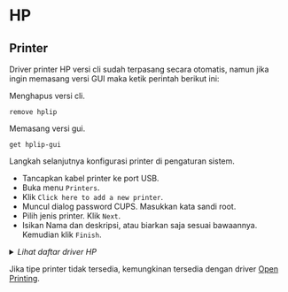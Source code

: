 # HP

## Printer

Driver printer HP versi cli sudah terpasang secara otomatis, namun jika ingin memasang versi GUI maka ketik perintah berikut ini:

Menghapus versi cli.

```
remove hplip
```

Memasang versi gui.

```
get hplip-gui
```

Langkah selanjutnya konfigurasi printer di pengaturan sistem.

* Tancapkan kabel printer ke port USB.
* Buka menu `Printers`.
* Klik `Click here to add a new printer`.
* Muncul dialog password CUPS. Masukkan kata sandi root.
* Pilih jenis printer. Klik `Next`.
* Isikan Nama dan deskripsi, atau biarkan saja sesuai bawaannya. Kemudian klik `Finish`.

<details>
  <summary><i>Lihat daftar driver HP</i></summary>

    - HP-Fax-hpcups
    - HP-Fax-hpijs
    - HP-Fax2-hpcups
    - HP-Fax2-hpijs
    - HP-Fax3-hpcups
    - HP-Fax3-hpijs
    - HP-Fax4-hpcups
    - HP-Fax4-hpijs
    - apollo-2100
    - apollo-2150
    - apollo-2200
    - apollo-2500
    - apollo-2600
    - apollo-2650
    - apollo-p2000-u
    - apollo-p2250
    - hp-2000c
    - hp-2500c
    - hp-910
    - hp-915
    - hp-amp
    - hp-business_inkjet_1000
    - hp-business_inkjet_1100
    - hp-business_inkjet_1200
    - hp-business_inkjet_2200
    - hp-business_inkjet_2230
    - hp-business_inkjet_2250-pcl3
    - hp-business_inkjet_2250-ps
    - hp-business_inkjet_2280-pcl3
    - hp-business_inkjet_2280-ps
    - hp-business_inkjet_2300-pcl3
    - hp-business_inkjet_2300-ps
    - hp-business_inkjet_2600-pcl3
    - hp-business_inkjet_2600-ps
    - hp-business_inkjet_2800-pcl3
    - hp-business_inkjet_2800-ps
    - hp-business_inkjet_3000-pcl3
    - hp-business_inkjet_3000-ps
    - hp-cm8050_mfp_with_edgeline-ps
    - hp-cm8060_mfp_with_edgeline-ps
    - hp-color_designjet_xl_3600-ps
    - hp-color_inkjet_printer_cp1700
    - hp-color_laserjet-ps
    - hp-color_laserjet_1600
    - hp-color_laserjet_2500-ps
    - hp-color_laserjet_2500_series-ps
    - hp-color_laserjet_2500_series
    - hp-color_laserjet_2550_series-ps
    - hp-color_laserjet_2600n
    - hp-color_laserjet_2605-ps
    - hp-color_laserjet_2605dn-ps
    - hp-color_laserjet_2605dtn-ps
    - hp-color_laserjet_2700-ps
    - hp-color_laserjet_2700n-ps
    - hp-color_laserjet_2800-ps
    - hp-color_laserjet_2820-ps
    - hp-color_laserjet_2830-ps
    - hp-color_laserjet_2840-ps
    - hp-color_laserjet_3000-pcl3
    - hp-color_laserjet_3000-ps
    - hp-color_laserjet_3500
    - hp-color_laserjet_3500n
    - hp-color_laserjet_3550
    - hp-color_laserjet_3550n
    - hp-color_laserjet_3600
    - hp-color_laserjet_3700-pcl3
    - hp-color_laserjet_3700-ps
    - hp-color_laserjet_3700n-ps
    - hp-color_laserjet_3700n
    - hp-color_laserjet_3800-pcl3
    - hp-color_laserjet_3800-ps
    - hp-color_laserjet_4500-pcl3
    - hp-color_laserjet_4500-ps
    - hp-color_laserjet_4550-pcl3
    - hp-color_laserjet_4550-ps
    - hp-color_laserjet_4600-pcl3
    - hp-color_laserjet_4600-ps
    - hp-color_laserjet_4600_series-ps
    - hp-color_laserjet_4610-pcl3
    - hp-color_laserjet_4610-ps
    - hp-color_laserjet_4650-pcl3
    - hp-color_laserjet_4650-ps
    - hp-color_laserjet_4700-pcl3
    - hp-color_laserjet_4700-ps
    - hp-color_laserjet_4730mfp-pcl3
    - hp-color_laserjet_4730mfp-ps
    - hp-color_laserjet_5
    - hp-color_laserjet_5500-pcl3
    - hp-color_laserjet_5500-ps
    - hp-color_laserjet_5550-pcl3
    - hp-color_laserjet_5550-ps
    - hp-color_laserjet_5m-pcl3
    - hp-color_laserjet_5m-ps
    - hp-color_laserjet_8500-pcl3
    - hp-color_laserjet_8500-ps
    - hp-color_laserjet_8550-pcl3
    - hp-color_laserjet_8550-ps
    - hp-color_laserjet_9500-pcl3
    - hp-color_laserjet_9500-ps
    - hp-color_laserjet_9500_mfp-ps
    - hp-color_laserjet_E65150_E65160-ps
    - hp-color_laserjet_cm1015-ps
    - hp-color_laserjet_cm1017-ps
    - hp-color_laserjet_cm1312_mfp-pcl3
    - hp-color_laserjet_cm1312_mfp-ps
    - hp-color_laserjet_cm1312nfi_mfp-pcl3
    - hp-color_laserjet_cm1312nfi_mfp-ps
    - hp-color_laserjet_cm2320_mfp-pcl3
    - hp-color_laserjet_cm2320_mfp-ps
    - hp-color_laserjet_cm2320fxi_mfp-pcl3
    - hp-color_laserjet_cm2320fxi_mfp-ps
    - hp-color_laserjet_cm2320n_mfp-pcl3
    - hp-color_laserjet_cm2320n_mfp-ps
    - hp-color_laserjet_cm2320nf_mfp-pcl3
    - hp-color_laserjet_cm2320nf_mfp-ps
    - hp-color_laserjet_cm3530_mfp-pcl3
    - hp-color_laserjet_cm3530_mfp-ps
    - hp-color_laserjet_cm4540_mfp-pcl3
    - hp-color_laserjet_cm4540_mfp-ps
    - hp-color_laserjet_cm4730_mfp-pcl3
    - hp-color_laserjet_cm4730_mfp-ps
    - hp-color_laserjet_cm6030_mfp-pcl3
    - hp-color_laserjet_cm6030_mfp-ps
    - hp-color_laserjet_cm6040_mfp-ps
    - hp-color_laserjet_cm6040_mfp
    - hp-color_laserjet_cm6049_mfp-ps
    - hp-color_laserjet_cm6049_mfp
    - hp-color_laserjet_cp1215
    - hp-color_laserjet_cp1217
    - hp-color_laserjet_cp1514n-pcl3
    - hp-color_laserjet_cp1514n-ps
    - hp-color_laserjet_cp1515n-pcl3
    - hp-color_laserjet_cp1515n-ps
    - hp-color_laserjet_cp1518ni-pcl3
    - hp-color_laserjet_cp1518ni-ps
    - hp-color_laserjet_cp2025-pcl3
    - hp-color_laserjet_cp2025-ps
    - hp-color_laserjet_cp2025dn-pcl3
    - hp-color_laserjet_cp2025dn-ps
    - hp-color_laserjet_cp2025n-pcl3
    - hp-color_laserjet_cp2025n-ps
    - hp-color_laserjet_cp2025x-pcl3
    - hp-color_laserjet_cp2025x-ps
    - hp-color_laserjet_cp3505-pcl3
    - hp-color_laserjet_cp3505-ps
    - hp-color_laserjet_cp3525-pcl3
    - hp-color_laserjet_cp3525-ps
    - hp-color_laserjet_cp4005-pcl3
    - hp-color_laserjet_cp4005-ps
    - hp-color_laserjet_cp4020_series-pcl3
    - hp-color_laserjet_cp4020_series-ps
    - hp-color_laserjet_cp4520_series-pcl3
    - hp-color_laserjet_cp4520_series-ps
    - hp-color_laserjet_cp5225-pcl3
    - hp-color_laserjet_cp5225-ps
    - hp-color_laserjet_cp5225dn-pcl3
    - hp-color_laserjet_cp5225dn-ps
    - hp-color_laserjet_cp5225n-pcl3
    - hp-color_laserjet_cp5225n-ps
    - hp-color_laserjet_cp5520_series-pcl3
    - hp-color_laserjet_cp5520_series-ps
    - hp-color_laserjet_cp6015-pcl3
    - hp-color_laserjet_cp6015-ps
    - hp-color_laserjet_e45028-ps
    - hp-color_laserjet_e55040-ps
    - hp-color_laserjet_e65050_e65060-ps
    - hp-color_laserjet_e67550_e67560-ps
    - hp-color_laserjet_e67650_e67660-ps
    - hp-color_laserjet_e75245-ps
    - hp-color_laserjet_e85055-ps
    - hp-color_laserjet_flow_e57540-ps
    - hp-color_laserjet_flow_mfp_m680-ps
    - hp-color_laserjet_flow_mfp_m880-ps
    - hp-color_laserjet_flowmfp_m578-ps
    - hp-color_laserjet_flowmfp_m776-ps
    - hp-color_laserjet_m153-m154-ps
    - hp-color_laserjet_m155-m156-ps
    - hp-color_laserjet_m182-m185-ps
    - hp-color_laserjet_m253-m254-ps
    - hp-color_laserjet_m255-m256-ps
    - hp-color_laserjet_m282-m285-ps
    - hp-color_laserjet_m452-ps
    - hp-color_laserjet_m452d-ps
    - hp-color_laserjet_m455-ps
    - hp-color_laserjet_m552-ps
    - hp-color_laserjet_m553-ps
    - hp-color_laserjet_m554-ps
    - hp-color_laserjet_m555-ps
    - hp-color_laserjet_m651-ps
    - hp-color_laserjet_m652_m653-ps
    - hp-color_laserjet_m750-ps
    - hp-color_laserjet_m751-ps
    - hp-color_laserjet_m855-ps
    - hp-color_laserjet_m856-ps
    - hp-color_laserjet_mfp_e47528-ps
    - hp-color_laserjet_mfp_e57540-ps
    - hp-color_laserjet_mfp_e77422-ps
    - hp-color_laserjet_mfp_e77428-ps
    - hp-color_laserjet_mfp_e78223-ps
    - hp-color_laserjet_mfp_e78228-ps
    - hp-color_laserjet_mfp_e78323-25-30-ps
    - hp-color_laserjet_mfp_m178-m181-ps
    - hp-color_laserjet_mfp_m274-ps
    - hp-color_laserjet_mfp_m278-m281-ps
    - hp-color_laserjet_mfp_m480-ps
    - hp-color_laserjet_mfp_m577-ps
    - hp-color_laserjet_mfp_m578-ps
    - hp-color_laserjet_mfp_m680-ps
    - hp-color_laserjet_mfp_m681_m682-ps
    - hp-color_laserjet_mfp_m776-ps
    - hp-color_laserjet_pro_m252-ps
    - hp-color_laserjet_pro_m453-4-ps
    - hp-color_laserjet_pro_m478f-9f-ps
    - hp-color_laserjet_pro_m479-ps
    - hp-color_laserjet_pro_mfp_m176n
    - hp-color_laserjet_pro_mfp_m177fw
    - hp-color_laserjet_pro_mfp_m277-ps
    - hp-color_laserjet_pro_mfp_m377-ps
    - hp-color_laserjet_pro_mfp_m476-ps
    - hp-color_laserjet_pro_mfp_m477-ps
    - hp-color_laserjet_pro_mfp_m477d-ps
    - hp-cp1160
    - hp-designjet_4000ps
    - hp-designjet_4020ps-ps
    - hp-designjet_4500mfp
    - hp-designjet_4500ps
    - hp-designjet_4520mfp-ps
    - hp-designjet_4520ps-ps
    - hp-designjet_Z6_24in-ps
    - hp-designjet_Z6_44in-ps
    - hp-designjet_Z6dr_44in-ps
    - hp-designjet_Z9_24in-ps
    - hp-designjet_Z9_44in-ps
    - hp-designjet_Z9dr_44in-ps
    - hp-designjet_d5800-ps
    - hp-designjet_t1100ps_24in-ps
    - hp-designjet_t1100ps_44in-ps
    - hp-designjet_t1120ps_24in-ps
    - hp-designjet_t1120ps_44in-ps
    - hp-designjet_t1200_postscript-ps
    - hp-designjet_t1300_postscript-ps
    - hp-designjet_t1500-postscript
    - hp-designjet_t1530-postscript
    - hp-designjet_t1600_printer-ps
    - hp-designjet_t1600dr-ps
    - hp-designjet_t1700_postscript-ps
    - hp-designjet_t1700dr_postscript-ps
    - hp-designjet_t1708_postscript-ps
    - hp-designjet_t1708dr_postscript-ps
    - hp-designjet_t2300_postscript-ps
    - hp-designjet_t2500-postscript
    - hp-designjet_t2530-postscript
    - hp-designjet_t2600-ps
    - hp-designjet_t2600dr-ps
    - hp-designjet_t3500-ps
    - hp-designjet_t7100ps-ps
    - hp-designjet_t7100ps_monochrome-ps
    - hp-designjet_t7200-ps
    - hp-designjet_t770_postscript-ps
    - hp-designjet_t770ps_24in-ps
    - hp-designjet_t790ps_24in-ps
    - hp-designjet_t790ps_44in-ps
    - hp-designjet_t795ps_44in-ps
    - hp-designjet_t920-postscript
    - hp-designjet_t930-postscript
    - hp-designjet_z2600_postscript-ps
    - hp-designjet_z5200_postscript-ps
    - hp-designjet_z5400-postscript
    - hp-designjet_z5600_postscript-ps
    - hp-designjet_z6100ps_42in_photo-ps
    - hp-designjet_z6100ps_60in_photo-ps
    - hp-designjet_z6200_42in_photo-ps
    - hp-designjet_z6200_60in_photo-ps
    - hp-designjet_z6600-postscript
    - hp-designjet_z6610ps_60in-ps
    - hp-designjet_z6800_photo-postscript
    - hp-designjet_z6810ps_42in-ps
    - hp-designjet_z6810ps_60in-ps
    - hp-designjet_z6_pro_64in_ps-ps
    - hp-designjet_z9_pro_64in_ps-ps
    - hp-deskjet_1000_j110_series
    - hp-deskjet_1010_series
    - hp-deskjet_1050_j410_series
    - hp-deskjet_1100
    - hp-deskjet_1110_series
    - hp-deskjet_1120
    - hp-deskjet_1125
    - hp-deskjet_1200_series
    - hp-deskjet_1200c
    - hp-deskjet_1220c
    - hp-deskjet_1280
    - hp-deskjet_1510_series
    - hp-deskjet_1600c
    - hp-deskjet_1600cm
    - hp-deskjet_1600cn
    - hp-deskjet_2000_j210_series
    - hp-deskjet_2020_series
    - hp-deskjet_2050_j510_series
    - hp-deskjet_2130_series
    - hp-deskjet_2200_series
    - hp-deskjet_2300_series
    - hp-deskjet_2510_series
    - hp-deskjet_2520_series
    - hp-deskjet_2540_series
    - hp-deskjet_2600_series
    - hp-deskjet_2640_series
    - hp-deskjet_2700_series
    - hp-deskjet_3000_j310_series
    - hp-deskjet_3050_j610_series
    - hp-deskjet_3050a_j611_series
    - hp-deskjet_3070_b611_series
    - hp-deskjet_3320
    - hp-deskjet_3325
    - hp-deskjet_3420
    - hp-deskjet_3425
    - hp-deskjet_3450
    - hp-deskjet_350
    - hp-deskjet_3500
    - hp-deskjet_3510_series
    - hp-deskjet_3520_series
    - hp-deskjet_3540_series
    - hp-deskjet_3550
    - hp-deskjet_3600
    - hp-deskjet_3630_series
    - hp-deskjet_3650
    - hp-deskjet_3700_series
    - hp-deskjet_3740
    - hp-deskjet_3810
    - hp-deskjet_3816
    - hp-deskjet_3819
    - hp-deskjet_3820
    - hp-deskjet_3822
    - hp-deskjet_3830_series
    - hp-deskjet_3840
    - hp-deskjet_3870
    - hp-deskjet_3900
    - hp-deskjet_3910
    - hp-deskjet_3920
    - hp-deskjet_3940
    - hp-deskjet_400
    - hp-deskjet_400l
    - hp-deskjet_4100_series
    - hp-deskjet_450
    - hp-deskjet_4510_series
    - hp-deskjet_4530_series
    - hp-deskjet_460
    - hp-deskjet_4610_series
    - hp-deskjet_4620_series
    - hp-deskjet_4640_series
    - hp-deskjet_4670_series
    - hp-deskjet_4720_series
    - hp-deskjet_4800_series
    - hp-deskjet_500
    - hp-deskjet_5000_series
    - hp-deskjet_500c
    - hp-deskjet_505j
    - hp-deskjet_510
    - hp-deskjet_5100
    - hp-deskjet_520
    - hp-deskjet_5200_series
    - hp-deskjet_540
    - hp-deskjet_5400_series
    - hp-deskjet_550c
    - hp-deskjet_5520_series
    - hp-deskjet_5550
    - hp-deskjet_5551
    - hp-deskjet_5552
    - hp-deskjet_5570_series
    - hp-deskjet_5600
    - hp-deskjet_5640_series
    - hp-deskjet_5650
    - hp-deskjet_5652
    - hp-deskjet_5700
    - hp-deskjet_5730_series
    - hp-deskjet_5800
    - hp-deskjet_5810_series
    - hp-deskjet_5820_series
    - hp-deskjet_5850
    - hp-deskjet_5900_series
    - hp-deskjet_600
    - hp-deskjet_610c
    - hp-deskjet_610cl
    - hp-deskjet_6120
    - hp-deskjet_6122
    - hp-deskjet_6127
    - hp-deskjet_612c
    - hp-deskjet_630c
    - hp-deskjet_632c
    - hp-deskjet_640c
    - hp-deskjet_648c
    - hp-deskjet_6500
    - hp-deskjet_6520_series
    - hp-deskjet_656c
    - hp-deskjet_660
    - hp-deskjet_6600
    - hp-deskjet_670
    - hp-deskjet_670c
    - hp-deskjet_670tv
    - hp-deskjet_672c
    - hp-deskjet_680
    - hp-deskjet_6800
    - hp-deskjet_682
    - hp-deskjet_690c
    - hp-deskjet_692
    - hp-deskjet_693
    - hp-deskjet_694
    - hp-deskjet_6940_series
    - hp-deskjet_695
    - hp-deskjet_697
    - hp-deskjet_6980_series
    - hp-deskjet_810c
    - hp-deskjet_812c
    - hp-deskjet_815c
    - hp-deskjet_816c
    - hp-deskjet_825c
    - hp-deskjet_830c
    - hp-deskjet_832c
    - hp-deskjet_840c
    - hp-deskjet_841c
    - hp-deskjet_842c
    - hp-deskjet_843c
    - hp-deskjet_845c
    - hp-deskjet_850c
    - hp-deskjet_855c
    - hp-deskjet_870c
    - hp-deskjet_880c
    - hp-deskjet_882c
    - hp-deskjet_890c
    - hp-deskjet_895c
    - hp-deskjet_916c
    - hp-deskjet_920c
    - hp-deskjet_9300
    - hp-deskjet_930c
    - hp-deskjet_932c
    - hp-deskjet_933c
    - hp-deskjet_934c
    - hp-deskjet_935c
    - hp-deskjet_940c
    - hp-deskjet_948c
    - hp-deskjet_950c
    - hp-deskjet_952c
    - hp-deskjet_955c
    - hp-deskjet_957c
    - hp-deskjet_959c
    - hp-deskjet_9600
    - hp-deskjet_960c
    - hp-deskjet_970c
    - hp-deskjet_975c
    - hp-deskjet_9800
    - hp-deskjet_980c
    - hp-deskjet_990c
    - hp-deskjet_995c
    - hp-deskjet_d1300_series
    - hp-deskjet_d1400_series
    - hp-deskjet_d1500_series
    - hp-deskjet_d1600_series
    - hp-deskjet_d2300_series
    - hp-deskjet_d2400_series
    - hp-deskjet_d2500_series
    - hp-deskjet_d2600_series
    - hp-deskjet_d4100_series
    - hp-deskjet_d4200_series
    - hp-deskjet_d4300_series
    - hp-deskjet_d5500_series
    - hp-deskjet_d730
    - hp-deskjet_f2100_series
    - hp-deskjet_f2200_series
    - hp-deskjet_f2400_series
    - hp-deskjet_f300_series
    - hp-deskjet_f4100_series
    - hp-deskjet_f4200_series
    - hp-deskjet_f4400_series
    - hp-deskjet_f4500_series
    - hp-deskjet_f735
    - hp-deskjet_ink_adv_2010_k010
    - hp-deskjet_ink_adv_2060_k110
    - hp-deskjet_ink_advant_k109a-z
    - hp-deskjet_ink_advant_k209a-z
    - hp-deskjet_plus_4100_series
    - hp-deskjet_plus_6000_series
    - hp-deskjet_plus_6400_series
    - hp-envy_100_d410_series
    - hp-envy_110_series
    - hp-envy_120_series
    - hp-envy_4500_series
    - hp-envy_4510_series
    - hp-envy_4520_series
    - hp-envy_5000_series
    - hp-envy_5530_series
    - hp-envy_5540_series
    - hp-envy_5640_series
    - hp-envy_5660_series
    - hp-envy_6000_series
    - hp-envy_6400_series
    - hp-envy_7640_series
    - hp-envy_8000_series
    - hp-envy_inspire_7200_series
    - hp-envy_inspire_7900_series
    - hp-envy_photo_6200_series
    - hp-envy_photo_7100_series
    - hp-envy_photo_7800_series
    - hp-envy_pro_6400_series
    - hp-ink_tank_110_series
    - hp-ink_tank_310_series
    - hp-ink_tank_wireless_410_series
    - hp-laserJet_m610_m611_m612-ps
    - hp-laser_ns_1020
    - hp-laser_ns_mfp_1005
    - hp-laserjet_1000
    - hp-laserjet_1005_series
    - hp-laserjet_100_color_mfp_m175-ps
    - hp-laserjet_1010
    - hp-laserjet_1012
    - hp-laserjet_1015
    - hp-laserjet_1018
    - hp-laserjet_1020
    - hp-laserjet_1022-pcl3
    - hp-laserjet_1022n-pcl3
    - hp-laserjet_1022nw-pcl3
    - hp-laserjet_1100
    - hp-laserjet_1100a
    - hp-laserjet_1100xi
    - hp-laserjet_1150
    - hp-laserjet_1160_series
    - hp-laserjet_1200-pcl3
    - hp-laserjet_1200-ps
    - hp-laserjet_1200n-ps
    - hp-laserjet_1200n
    - hp-laserjet_1220-pcl3
    - hp-laserjet_1220-ps
    - hp-laserjet_1220se-ps
    - hp-laserjet_1220se
    - hp-laserjet_1300-pcl3
    - hp-laserjet_1300-ps
    - hp-laserjet_1300n-pcl3
    - hp-laserjet_1300n-ps
    - hp-laserjet_1300xi-pcl3
    - hp-laserjet_1300xi-ps
    - hp-laserjet_1320-ps
    - hp-laserjet_1320
    - hp-laserjet_1320_series-pcl3
    - hp-laserjet_1320_series-ps
    - hp-laserjet_1320n-ps
    - hp-laserjet_1320n
    - hp-laserjet_1320nw-ps
    - hp-laserjet_1320nw
    - hp-laserjet_1320tn-ps
    - hp-laserjet_1320tn
    - hp-laserjet_200_color_m251-ps
    - hp-laserjet_200_colormfp_m275-ps
    - hp-laserjet_200_colormfp_m276-ps
    - hp-laserjet_2100-ps
    - hp-laserjet_2100_series-pcl3
    - hp-laserjet_2100_series-ps
    - hp-laserjet_2200-ps
    - hp-laserjet_2200_series-ps
    - hp-laserjet_2200_series
    - hp-laserjet_2300-ps
    - hp-laserjet_2300_series-ps
    - hp-laserjet_2300_series
    - hp-laserjet_2410-pcl3
    - hp-laserjet_2410-ps
    - hp-laserjet_2420-pcl3
    - hp-laserjet_2420-ps
    - hp-laserjet_2430-pcl3
    - hp-laserjet_2430-ps
    - hp-laserjet_3015-pcl3
    - hp-laserjet_3015-ps
    - hp-laserjet_3020-pcl3
    - hp-laserjet_3020-ps
    - hp-laserjet_3030-pcl3
    - hp-laserjet_3030-ps
    - hp-laserjet_3050-pcl3
    - hp-laserjet_3050-ps
    - hp-laserjet_3052-pcl3
    - hp-laserjet_3052-ps
    - hp-laserjet_3055
    - hp-laserjet_3100
    - hp-laserjet_3150
    - hp-laserjet_3200
    - hp-laserjet_3200m-ps
    - hp-laserjet_3300_3310_3320-pcl3
    - hp-laserjet_3300_3310_3320-ps
    - hp-laserjet_3330
    - hp-laserjet_3380-pcl3
    - hp-laserjet_3380-ps
    - hp-laserjet_3390-pcl3
    - hp-laserjet_3390-ps
    - hp-laserjet_3392
    - hp-laserjet_4-ps
    - hp-laserjet_4000_series-pcl3
    - hp-laserjet_4000_series-ps
    - hp-laserjet_400_m401-ps
    - hp-laserjet_400_m401dne-ps
    - hp-laserjet_400_mfp_m425-ps
    - hp-laserjet_4050_series-pcl3
    - hp-laserjet_4050_series-ps
    - hp-laserjet_4100_mfp-pcl3
    - hp-laserjet_4100_mfp-ps
    - hp-laserjet_4100_series-pcl3
    - hp-laserjet_4100_series-ps
    - hp-laserjet_4150_series
    - hp-laserjet_4200-pcl3
    - hp-laserjet_4200-ps
    - hp-laserjet_4240-pcl3
    - hp-laserjet_4240-ps
    - hp-laserjet_4250-pcl3
    - hp-laserjet_4250-ps
    - hp-laserjet_4300-pcl3
    - hp-laserjet_4300-ps
    - hp-laserjet_4345_mfp-pcl3
    - hp-laserjet_4345_mfp-ps
    - hp-laserjet_4350-pcl3
    - hp-laserjet_4350-ps
    - hp-laserjet_4_plus-pcl3
    - hp-laserjet_4_plus-ps
    - hp-laserjet_4l
    - hp-laserjet_4ml-ps
    - hp-laserjet_4ml
    - hp-laserjet_4mp-pcl3
    - hp-laserjet_4mp-ps
    - hp-laserjet_4si-pcl3
    - hp-laserjet_4si-ps
    - hp-laserjet_4v-pcl3
    - hp-laserjet_4v-ps
    - hp-laserjet_5000-ps
    - hp-laserjet_5000_series-pcl3
    - hp-laserjet_5000_series-ps
    - hp-laserjet_500_color_m551-ps
    - hp-laserjet_500_color_mfp_m570-ps
    - hp-laserjet_500_color_mfp_m575-ps
    - hp-laserjet_500_mfp_m525-ps
    - hp-laserjet_5100_series-pcl3
    - hp-laserjet_5100_series-ps
    - hp-laserjet_5200-pcl3
    - hp-laserjet_5200-ps
    - hp-laserjet_5200l-pcl3
    - hp-laserjet_5200l-ps
    - hp-laserjet_5200lx-ps
    - hp-laserjet_5200lx
    - hp-laserjet_5l
    - hp-laserjet_5mp-pcl3
    - hp-laserjet_5mp-ps
    - hp-laserjet_5p-ps
    - hp-laserjet_5p
    - hp-laserjet_5si-pcl3
    - hp-laserjet_5si-ps
    - hp-laserjet_5si_mopier-pcl3
    - hp-laserjet_5si_mopier-ps
    - hp-laserjet_600_m601_m602_m603-ps
    - hp-laserjet_6l
    - hp-laserjet_6mp-pcl3
    - hp-laserjet_6mp-ps
    - hp-laserjet_6p-ps
    - hp-laserjet_6p
    - hp-laserjet_700_color_mfp_m775-ps
    - hp-laserjet_700_m712-ps
    - hp-laserjet_8000-ps
    - hp-laserjet_8000_series-pcl3
    - hp-laserjet_8000_series-ps
    - hp-laserjet_8100_mfp-ps
    - hp-laserjet_8100_mfp
    - hp-laserjet_8100_series-pcl3
    - hp-laserjet_8100_series-ps
    - hp-laserjet_8150_mfp-ps
    - hp-laserjet_8150_mfp
    - hp-laserjet_8150_series-pcl3
    - hp-laserjet_9000_mfp-pcl3
    - hp-laserjet_9000_mfp-ps
    - hp-laserjet_9000_series-pcl3
    - hp-laserjet_9000_series-ps
    - hp-laserjet_9040-pcl3
    - hp-laserjet_9040-ps
    - hp-laserjet_9040_mfp-pcl3
    - hp-laserjet_9040_mfp-ps
    - hp-laserjet_9050-pcl3
    - hp-laserjet_9050-ps
    - hp-laserjet_9050_mfp-pcl3
    - hp-laserjet_9050_mfp-ps
    - hp-laserjet_9055mfp-pcl3
    - hp-laserjet_9055mfp-ps
    - hp-laserjet_9065mfp-pcl3
    - hp-laserjet_9065mfp-ps
    - hp-laserjet_cm1410_series-ps
    - hp-laserjet_cm1411fn-pcl3
    - hp-laserjet_cm1412fn-pcl3
    - hp-laserjet_cm1413fn-pcl3
    - hp-laserjet_cm1415fn-pcl3
    - hp-laserjet_cm1415fnw-pcl3
    - hp-laserjet_cm1416fnw-pcl3
    - hp-laserjet_cm1417fnw-pcl3
    - hp-laserjet_cm1418fnw-pcl3
    - hp-laserjet_color_flow_mfp_m575-ps
    - hp-laserjet_cp1025
    - hp-laserjet_cp1025nw
    - hp-laserjet_cp1520_series-ps
    - hp-laserjet_e40040-ps
    - hp-laserjet_e50145-ps
    - hp-laserjet_e60055-e60075-ps
    - hp-laserjet_e60155-ps
    - hp-laserjet_e60165-ps
    - hp-laserjet_e60175-ps
    - hp-laserjet_e62555-e62575-ps
    - hp-laserjet_e62655-e62675-ps
    - hp-laserjet_flow_mfp_e52645-ps
    - hp-laserjet_flow_mfp_m525-ps
    - hp-laserjet_flow_mfp_m528-ps
    - hp-laserjet_flow_mfp_m630-ps
    - hp-laserjet_flow_mfp_m830-ps
    - hp-laserjet_m1005
    - hp-laserjet_m101-m106
    - hp-laserjet_m109-m112
    - hp-laserjet_m1120_mfp
    - hp-laserjet_m1120n_mfp
    - hp-laserjet_m1319f_mfp
    - hp-laserjet_m14-m17
    - hp-laserjet_m1522_mfp-ps
    - hp-laserjet_m1522n_mfp-ps
    - hp-laserjet_m1522nf_mfp-pcl3
    - hp-laserjet_m1522nf_mfp-ps
    - hp-laserjet_m1530_mfp_series-ps
    - hp-laserjet_m1537dnf_mfp-pcl3
    - hp-laserjet_m1538dnf_mfp-pcl3
    - hp-laserjet_m1539dnf_mfp-pcl3
    - hp-laserjet_m207-m212
    - hp-laserjet_m2727_mfp-pcl3
    - hp-laserjet_m2727_mfp_series-ps
    - hp-laserjet_m3027_mfp-pcl3
    - hp-laserjet_m3027_mfp-ps
    - hp-laserjet_m3035_mfp-pcl3
    - hp-laserjet_m3035_mfp-ps
    - hp-laserjet_m406-ps
    - hp-laserjet_m407-ps
    - hp-laserjet_m4345_mfp-pcl3
    - hp-laserjet_m4345_mfp-ps
    - hp-laserjet_m4349_mfp-pcl3
    - hp-laserjet_m4349_mfp-ps
    - hp-laserjet_m4555_mfp-ps
    - hp-laserjet_m5025_mfp-pcl3
    - hp-laserjet_m5025_mfp-ps
    - hp-laserjet_m5035_mfp-pcl3
    - hp-laserjet_m5035_mfp-ps
    - hp-laserjet_m5039_mfp-pcl3
    - hp-laserjet_m506-ps
    - hp-laserjet_m507-ps
    - hp-laserjet_m604_m605_m606-ps
    - hp-laserjet_m607_m608_m609-ps
    - hp-laserjet_m806-ps
    - hp-laserjet_m9040_mfp-pcl3
    - hp-laserjet_m9040_mfp-ps
    - hp-laserjet_m9050_mfp-pcl3
    - hp-laserjet_m9050_mfp-ps
    - hp-laserjet_m9059_mfp-pcl3
    - hp-laserjet_m9059_mfp-ps
    - hp-laserjet_mfp_e42540-ps
    - hp-laserjet_mfp_e72425-ps
    - hp-laserjet_mfp_e72430-ps
    - hp-laserjet_mfp_e72525-25-30-35-ps
    - hp-laserjet_mfp_e77822-25-30-ps
    - hp-laserjet_mfp_e82540-50-60-ps
    - hp-laserjet_mfp_e87640-50-60-ps
    - hp-laserjet_mfp_m129-m134
    - hp-laserjet_mfp_m139-m142
    - hp-laserjet_mfp_m232-m237
    - hp-laserjet_mfp_m28-m31
    - hp-laserjet_mfp_m426_m427-ps
    - hp-laserjet_mfp_m430-ps
    - hp-laserjet_mfp_m431-ps
    - hp-laserjet_mfp_m521-ps
    - hp-laserjet_mfp_m527-ps
    - hp-laserjet_mfp_m630-ps
    - hp-laserjet_mfp_m631_m632_m633-ps
    - hp-laserjet_mfp_m634_m635_m636-ps
    - hp-laserjet_mfp_m725-ps
    - hp-laserjet_p1005
    - hp-laserjet_p1006
    - hp-laserjet_p1007
    - hp-laserjet_p1008
    - hp-laserjet_p1009
    - hp-laserjet_p1505
    - hp-laserjet_p1505n-zxs
    - hp-laserjet_p2014-zxs
    - hp-laserjet_p2014n-zxs
    - hp-laserjet_p2015_series-pcl3
    - hp-laserjet_p2015_series-ps
    - hp-laserjet_p2015d_series
    - hp-laserjet_p2015dn_series
    - hp-laserjet_p2015n_series
    - hp-laserjet_p2015x_series
    - hp-laserjet_p2035-pcl3
    - hp-laserjet_p2035n-pcl3
    - hp-laserjet_p2055-pcl3
    - hp-laserjet_p2055_series-ps
    - hp-laserjet_p2055d-pcl3
    - hp-laserjet_p2055dn-pcl3
    - hp-laserjet_p2055x-pcl3
    - hp-laserjet_p3004-pcl3
    - hp-laserjet_p3004-ps
    - hp-laserjet_p3005-pcl3
    - hp-laserjet_p3005-ps
    - hp-laserjet_p3010_series-pcl3
    - hp-laserjet_p3010_series-ps
    - hp-laserjet_p4010_series-ps
    - hp-laserjet_p4014
    - hp-laserjet_p4014dn
    - hp-laserjet_p4014n
    - hp-laserjet_p4015
    - hp-laserjet_p4015dn
    - hp-laserjet_p4015n
    - hp-laserjet_p4015tn
    - hp-laserjet_p4015x
    - hp-laserjet_p4515
    - hp-laserjet_p4515n
    - hp-laserjet_p4515tn
    - hp-laserjet_p4515x
    - hp-laserjet_p4515xm
    - hp-laserjet_pro_m118-m119-ps
    - hp-laserjet_pro_m148-m149-ps
    - hp-laserjet_pro_m148f-m149f-ps
    - hp-laserjet_pro_m201_m202-ps
    - hp-laserjet_pro_m203_m206-ps
    - hp-laserjet_pro_m304-m305-ps
    - hp-laserjet_pro_m402_m403-ps
    - hp-laserjet_pro_m402_m403d-ps
    - hp-laserjet_pro_m404-m405-ps
    - hp-laserjet_pro_m428-m429-ps
    - hp-laserjet_pro_m428f-m429f-ps
    - hp-laserjet_pro_m501dn-ps
    - hp-laserjet_pro_m501n-ps
    - hp-laserjet_pro_m701-ps
    - hp-laserjet_pro_m706-ps
    - hp-laserjet_pro_mfp_m125a
    - hp-laserjet_pro_mfp_m125nr
    - hp-laserjet_pro_mfp_m125nw
    - hp-laserjet_pro_mfp_m125r
    - hp-laserjet_pro_mfp_m125rnw
    - hp-laserjet_pro_mfp_m125s
    - hp-laserjet_pro_mfp_m126a
    - hp-laserjet_pro_mfp_m126nw
    - hp-laserjet_pro_mfp_m127fn
    - hp-laserjet_pro_mfp_m127fp
    - hp-laserjet_pro_mfp_m127fs
    - hp-laserjet_pro_mfp_m127fw
    - hp-laserjet_pro_mfp_m128fn
    - hp-laserjet_pro_mfp_m128fp
    - hp-laserjet_pro_mfp_m128fw
    - hp-laserjet_pro_mfp_m225_m226-ps
    - hp-laserjet_pro_mfp_m227-m231-ps
    - hp-laserjet_pro_mfp_m25a
    - hp-laserjet_pro_mfp_m25nw
    - hp-laserjet_pro_mfp_m26a
    - hp-laserjet_pro_mfp_m26nw
    - hp-laserjet_pro_mfp_m27c
    - hp-laserjet_pro_mfp_m27cnw
    - hp-laserjet_pro_mfp_m329-ps
    - hp-laserjet_pro_mfp_m435-ps
    - hp-laserjet_professional_m1132_mfp
    - hp-laserjet_professional_m1136_mfp
    - hp-laserjet_professional_m1137_mfp
    - hp-laserjet_professional_m1138_mfp
    - hp-laserjet_professional_m1139_mfp
    - hp-laserjet_professional_m1212nf_mfp
    - hp-laserjet_professional_m1213nf_mfp
    - hp-laserjet_professional_m1214nfh_mfp
    - hp-laserjet_professional_m1216nfh_mfp
    - hp-laserjet_professional_m1217nfw_mfp
    - hp-laserjet_professional_m1218nfg_mfp
    - hp-laserjet_professional_m1218nfs_mfp
    - hp-laserjet_professional_m1219nf_mfp
    - hp-laserjet_professional_m1219nfg_mfp
    - hp-laserjet_professional_m1219nfs_mfp
    - hp-laserjet_professional_p1102
    - hp-laserjet_professional_p1106
    - hp-laserjet_professional_p1106w
    - hp-laserjet_professional_p1107
    - hp-laserjet_professional_p1107w
    - hp-laserjet_professional_p1108
    - hp-laserjet_professional_p1108w
    - hp-laserjet_professional_p1109
    - hp-laserjet_professional_p1109w
    - hp-laserjet_professional_p1566
    - hp-laserjet_professional_p1567
    - hp-laserjet_professional_p1568
    - hp-laserjet_professional_p1569
    - hp-laserjet_professional_p1606dn
    - hp-laserjet_professional_p1607dn
    - hp-laserjet_professional_p1608dn
    - hp-laserjet_professional_p1609dn
    - hp-laserjet_professional_p_1102w
    - hp-lj_300_400_color_m351_m451-ps
    - hp-lj_300_400_color_mfp_m375_m475-ps
    - hp-mopier_240-pcl3
    - hp-mopier_240-ps
    - hp-mopier_320-pcl3
    - hp-mopier_320-ps
    - hp-neverstop_laser_100x
    - hp-neverstop_laser_mfp_120x
    - hp-officejet
    - hp-officejet_100_mobile_l411
    - hp-officejet_150_mobile_l511
    - hp-officejet_200_mobile_series
    - hp-officejet_250_mobile_series
    - hp-officejet_2620_series
    - hp-officejet_3830_series
    - hp-officejet_4000_k210
    - hp-officejet_4100_series
    - hp-officejet_4105
    - hp-officejet_4115_series
    - hp-officejet_4200_series
    - hp-officejet_4255
    - hp-officejet_4300_series
    - hp-officejet_4400_k410
    - hp-officejet_4500_g510a-f
    - hp-officejet_4500_g510g-m
    - hp-officejet_4500_g510n-z
    - hp-officejet_4500_k710
    - hp-officejet_4610_series
    - hp-officejet_4620_series
    - hp-officejet_4630_series
    - hp-officejet_4650_series
    - hp-officejet_5100_series
    - hp-officejet_5200_series
    - hp-officejet_5500_series
    - hp-officejet_5600_series
    - hp-officejet_5740_series
    - hp-officejet_6000_e609a
    - hp-officejet_6000_e609n
    - hp-officejet_6100
    - hp-officejet_6100_series
    - hp-officejet_6150_series
    - hp-officejet_6200_series
    - hp-officejet_6300_series
    - hp-officejet_6500_e709a
    - hp-officejet_6500_e709n
    - hp-officejet_6500_e710a-f
    - hp-officejet_6500_e710n-z
    - hp-officejet_6600
    - hp-officejet_6700
    - hp-officejet_6800
    - hp-officejet_6950
    - hp-officejet_6960
    - hp-officejet_7000_e809a_series
    - hp-officejet_7100_series
    - hp-officejet_7110_series
    - hp-officejet_7200_series
    - hp-officejet_7300_series
    - hp-officejet_7400_series
    - hp-officejet_7500_e910
    - hp-officejet_7510_series
    - hp-officejet_7610_series
    - hp-officejet_8010_series
    - hp-officejet_8020_series
    - hp-officejet_8040_series
    - hp-officejet_8700
    - hp-officejet_9010_series
    - hp-officejet_9100_series-pcl3
    - hp-officejet_color_mfp_x585
    - hp-officejet_color_x555-ps
    - hp-officejet_d_series
    - hp-officejet_g55
    - hp-officejet_g55xi
    - hp-officejet_g85
    - hp-officejet_g85xi
    - hp-officejet_g95
    - hp-officejet_h470
    - hp-officejet_j3500_series
    - hp-officejet_j3600_series
    - hp-officejet_j4500_series
    - hp-officejet_j4660_series
    - hp-officejet_j4680_series
    - hp-officejet_j5500_series
    - hp-officejet_j5700_series
    - hp-officejet_j6400_series
    - hp-officejet_k60
    - hp-officejet_k60xi
    - hp-officejet_k7100
    - hp-officejet_k80
    - hp-officejet_k80xi
    - hp-officejet_lx
    - hp-officejet_pro_1150c
    - hp-officejet_pro_1170c_series
    - hp-officejet_pro_251dw_printer-ps
    - hp-officejet_pro_276dw_mfp-ps
    - hp-officejet_pro_3610
    - hp-officejet_pro_3620
    - hp-officejet_pro_451_series-ps
    - hp-officejet_pro_476_576_series-ps
    - hp-officejet_pro_551_series-ps
    - hp-officejet_pro_6230
    - hp-officejet_pro_6830
    - hp-officejet_pro_6960
    - hp-officejet_pro_6970
    - hp-officejet_pro_7720_series
    - hp-officejet_pro_7730_series
    - hp-officejet_pro_7740_series
    - hp-officejet_pro_8000_a809
    - hp-officejet_pro_8000_enterprise_a811a-ps
    - hp-officejet_pro_8020_series
    - hp-officejet_pro_8030_series
    - hp-officejet_pro_8100
    - hp-officejet_pro_8210-ps
    - hp-officejet_pro_8500_a909a
    - hp-officejet_pro_8500_a909g
    - hp-officejet_pro_8500_a909n
    - hp-officejet_pro_8500_a910
    - hp-officejet_pro_8600
    - hp-officejet_pro_8610
    - hp-officejet_pro_8620
    - hp-officejet_pro_8630
    - hp-officejet_pro_8640
    - hp-officejet_pro_8660
    - hp-officejet_pro_8710
    - hp-officejet_pro_8720
    - hp-officejet_pro_8730-ps
    - hp-officejet_pro_8732-ps
    - hp-officejet_pro_8740-ps
    - hp-officejet_pro_9010_series
    - hp-officejet_pro_9020_series
    - hp-officejet_pro_k5300
    - hp-officejet_pro_k5400
    - hp-officejet_pro_k550
    - hp-officejet_pro_k850
    - hp-officejet_pro_k8600
    - hp-officejet_pro_l7300
    - hp-officejet_pro_l7400
    - hp-officejet_pro_l7500
    - hp-officejet_pro_l7600
    - hp-officejet_pro_l7700
    - hp-officejet_r40
    - hp-officejet_r40xi
    - hp-officejet_r45
    - hp-officejet_r60
    - hp-officejet_r65
    - hp-officejet_r80
    - hp-officejet_r80xi
    - hp-officejet_series_300
    - hp-officejet_series_310
    - hp-officejet_series_320
    - hp-officejet_series_330
    - hp-officejet_series_350
    - hp-officejet_series_520
    - hp-officejet_series_570
    - hp-officejet_series_580
    - hp-officejet_series_590
    - hp-officejet_series_600
    - hp-officejet_series_610
    - hp-officejet_series_630
    - hp-officejet_series_700
    - hp-officejet_series_710
    - hp-officejet_series_720
    - hp-officejet_series_725
    - hp-officejet_t_series
    - hp-officejet_v30
    - hp-officejet_v40
    - hp-officejet_v40xi
    - hp-officejet_v45
    - hp-pagewide_352_printer-ps
    - hp-pagewide_377_mfp-ps
    - hp-pagewide_P77440_P77940-60-ps
    - hp-pagewide_color_556-ps
    - hp-pagewide_color_755-ps
    - hp-pagewide_color_765-ps
    - hp-pagewide_color_P75250-ps
    - hp-pagewide_color_e55650-ps
    - hp-pagewide_color_e75160-ps
    - hp-pagewide_color_e77650-e77660-ps
    - hp-pagewide_color_flow_mfp_586-ps
    - hp-pagewide_color_mfp_586-ps
    - hp-pagewide_color_mfp_774-779-ps
    - hp-pagewide_color_mfp_780-785-ps
    - hp-pagewide_color_mfp_e58650-ps
    - hp-pagewide_mfp_p57750-ps
    - hp-pagewide_mfp_p77740-60zs-ps
    - hp-pagewide_p55250-ps
    - hp-pagewide_p75050-60-ps
    - hp-pagewide_pro_452_printer-ps
    - hp-pagewide_pro_477_mfp-ps
    - hp-pagewide_pro_552_printer-ps
    - hp-pagewide_pro_577_mfp-ps
    - hp-pagewide_pro_750-ps
    - hp-pagewide_pro_mfp_772-777-ps
    - hp-pagewide_xl_3900ps_mfp-ps
    - hp-pagewide_xl_3920_ps_mfp-ps
    - hp-pagewide_xl_4000ps-ps
    - hp-pagewide_xl_4000ps_mfp-ps
    - hp-pagewide_xl_4100ps-ps
    - hp-pagewide_xl_4100ps_mfp-ps
    - hp-pagewide_xl_4200_ps_mfp_series-ps
    - hp-pagewide_xl_4200_ps_series-ps
    - hp-pagewide_xl_4500ps-ps
    - hp-pagewide_xl_4500ps_mfp-ps
    - hp-pagewide_xl_4600ps-ps
    - hp-pagewide_xl_4600ps_mfp-ps
    - hp-pagewide_xl_4700_ps_mfp_series-ps
    - hp-pagewide_xl_4700_ps_series-ps
    - hp-pagewide_xl_5000ps-ps
    - hp-pagewide_xl_5000ps_blueprinter-ps
    - hp-pagewide_xl_5000ps_mfp-ps
    - hp-pagewide_xl_5100ps-ps
    - hp-pagewide_xl_5100ps_mfp-ps
    - hp-pagewide_xl_5100ps_mfp_blueprinter-ps
    - hp-pagewide_xl_5200_ps_mfp_series-ps
    - hp-pagewide_xl_5200_ps_series-ps
    - hp-pagewide_xl_6000ps-ps
    - hp-pagewide_xl_6000ps_mfp-ps
    - hp-pagewide_xl_8000ps-ps
    - hp-pagewide_xl_8000ps_blueprinter-ps
    - hp-pagewide_xl_8200_ps_series-ps
    - hp-pagewide_xl_pro_5200_ps_mfp_series-ps
    - hp-pagewide_xl_pro_8200_ps_mfp_series-ps
    - hp-photosmart_100
    - hp-photosmart_1115
    - hp-photosmart_1215
    - hp-photosmart_1218
    - hp-photosmart_130
    - hp-photosmart_1315
    - hp-photosmart_140_series
    - hp-photosmart_230
    - hp-photosmart_240_series
    - hp-photosmart_2570_series
    - hp-photosmart_2600_series
    - hp-photosmart_2700_series
    - hp-photosmart_3100_series
    - hp-photosmart_3200_series
    - hp-photosmart_320_series
    - hp-photosmart_3300_series
    - hp-photosmart_330_series
    - hp-photosmart_370_series
    - hp-photosmart_380_series
    - hp-photosmart_420_series
    - hp-photosmart_470_series
    - hp-photosmart_5510_series
    - hp-photosmart_5510d_series
    - hp-photosmart_5520_series
    - hp-photosmart_6510_series
    - hp-photosmart_6520_series
    - hp-photosmart_7200_series
    - hp-photosmart_7345
    - hp-photosmart_7400_series
    - hp-photosmart_7510_series
    - hp-photosmart_7520_series
    - hp-photosmart_7550
    - hp-photosmart_7600_series
    - hp-photosmart_7700_series
    - hp-photosmart_7800_series
    - hp-photosmart_7900_series
    - hp-photosmart_8000_series
    - hp-photosmart_8100_series
    - hp-photosmart_8200_series
    - hp-photosmart_8400_series
    - hp-photosmart_8700_series
    - hp-photosmart_a310_series
    - hp-photosmart_a320_series
    - hp-photosmart_a430_series
    - hp-photosmart_a440_series
    - hp-photosmart_a510_series
    - hp-photosmart_a520_series
    - hp-photosmart_a530_series
    - hp-photosmart_a610_series
    - hp-photosmart_a620_series
    - hp-photosmart_a630_series
    - hp-photosmart_a640_series
    - hp-photosmart_a710_series
    - hp-photosmart_a820_series
    - hp-photosmart_b010_series
    - hp-photosmart_b109a_series
    - hp-photosmart_b110_series
    - hp-photosmart_b8500_series
    - hp-photosmart_c309a_series
    - hp-photosmart_c3100_series
    - hp-photosmart_c4100_series
    - hp-photosmart_c4200_series
    - hp-photosmart_c4340_series
    - hp-photosmart_c4380_series
    - hp-photosmart_c4400_series
    - hp-photosmart_c4500_series
    - hp-photosmart_c4600_series
    - hp-photosmart_c4700_series
    - hp-photosmart_c5100_series
    - hp-photosmart_c5200_series
    - hp-photosmart_c5300_series
    - hp-photosmart_c5500_series
    - hp-photosmart_c6100_series
    - hp-photosmart_c6200_series
    - hp-photosmart_c6300_series
    - hp-photosmart_c7100_series
    - hp-photosmart_c7200_series
    - hp-photosmart_c8100_series
    - hp-photosmart_d110_series
    - hp-photosmart_d5060_series
    - hp-photosmart_d5100_series
    - hp-photosmart_d5300_series
    - hp-photosmart_d5400_series
    - hp-photosmart_d6100_series
    - hp-photosmart_d7100_series
    - hp-photosmart_d7200_series
    - hp-photosmart_d7300_series
    - hp-photosmart_d7400_series
    - hp-photosmart_d7500_series
    - hp-photosmart_estn_c510_series
    - hp-photosmart_ink_adv_k510
    - hp-photosmart_p1000
    - hp-photosmart_p1100
    - hp-photosmart_plus_b209a-m
    - hp-photosmart_plus_b210_series
    - hp-photosmart_prem-web_c309n-s
    - hp-photosmart_prem_c310_series
    - hp-photosmart_prem_c410_series
    - hp-photosmart_premium_c309g-m
    - hp-photosmart_pro_b8300_series
    - hp-photosmart_pro_b8800_series
    - hp-photosmart_wireless_b109n-z
    - hp-postscript-inkjet
    - hp-postscript-laserjet-pro
    - hp-postscript-laserjet
    - hp-printer_scanner_copier_300
    - hp-psc_1000_series
    - hp-psc_1100_series
    - hp-psc_1200_series
    - hp-psc_1300_series
    - hp-psc_1310_series
    - hp-psc_1358_series
    - hp-psc_1400_series
    - hp-psc_1500_series
    - hp-psc_1600_series
    - hp-psc_2100_series
    - hp-psc_2150_series
    - hp-psc_2170_series
    - hp-psc_2200_series
    - hp-psc_2210_series
    - hp-psc_2300_series
    - hp-psc_2350_series
    - hp-psc_2400_series
    - hp-psc_2500_series
    - hp-psc_500
    - hp-psc_720
    - hp-psc_750
    - hp-psc_750xi
    - hp-psc_760
    - hp-psc_780
    - hp-psc_780xi
    - hp-psc_900_series
    - hp-psc_920
    - hp-psc_950
    - hp-psc_950vr
    - hp-psc_950xi
    - hp-smart_tank_350_series
    - hp-smart_tank_500_series
    - hp-smart_tank_510_series
    - hp-smart_tank_530_series
    - hp-smart_tank_6000_series
    - hp-smart_tank_610_series
    - hp-smart_tank_660-670_series
    - hp-smart_tank_7000_series
    - hp-smart_tank_710-720_series
    - hp-smart_tank_7300_series
    - hp-smart_tank_750_series
    - hp-smart_tank_7600_series
    - hp-smart_tank_790_series
    - hp-smart_tank_plus_550_series
    - hp-smart_tank_plus_570_series
    - hp-smart_tank_plus_650_series
    - hp-smart_tank_wireless_450_series
    - hp-tango

</details>

Jika tipe printer tidak tersedia, kemungkinan tersedia dengan driver [Open Printing].

[Open Printing]:open-printing.md
